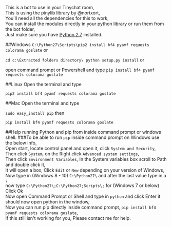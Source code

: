 This is a bot to use in your Tinychat room,<br/>
This is using the pinylib library by @nortxort,<br/>
You'll need all the dependencies for this to work,<br/>
You can install the modules directly in your python library or run them from the bot folder,<br/>
Just make sure you have [Python 2.7](https://www.python.org/downloads/) installed.

##Windows
`C:\Python27\Scripts\pip2 install bf4 pyamf requests colorama goslate` or

`cd c:\Extracted folders directory\ python setup.py install` or

open command prompt or Powershell and type `pip install bf4 pyamf requests colorama goslate`

##Linux
Open the terminal and type

`pip2 install bf4 pyamf requests colorama goslate`

##Mac
Open the terminal and type

`sudo easy_install pip` then

`pip install bf4 pyamf requests colorama goslate`

##Help running Python and pip from inside command prompt or windows shell.
###To be able to run `pip` inside command prompt on Windows use the below info,<br/>
Open start, locate control panel and open it, click `System and Security`,<br/>
Then click `System`, on the Right click `Advanced system settings`,<br/>
Then click `Environment Variables`, In the System variables box scroll to Path and double click it,<br/>
It will open a box, Click `Edit` or `New` depending on your version of Windows,<br/>
Now type in (Windows 8 - 10) `C:\Python27\` and after the last value type in a `;` <br/>
now type `C:\Python27\;C:\Python27;Scripts\;` for (Windows 7 or below) Click Ok<br/>
Now open Command Prompt or Shell and type in `python` and click Enter it should now open python in the window,<br/>
Now you can run pip directly inside command prompt, `pip install bf4 pyamf requests colorama goslate`,<br/>
If this still isn't working for you, Please contact me for help.
